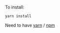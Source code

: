 To install:
```
yarn install
```

Need to have [yarn](https://yarnpkg.com/en/docs/install) / [npm](https://www.npmjs.com/get-npm)
